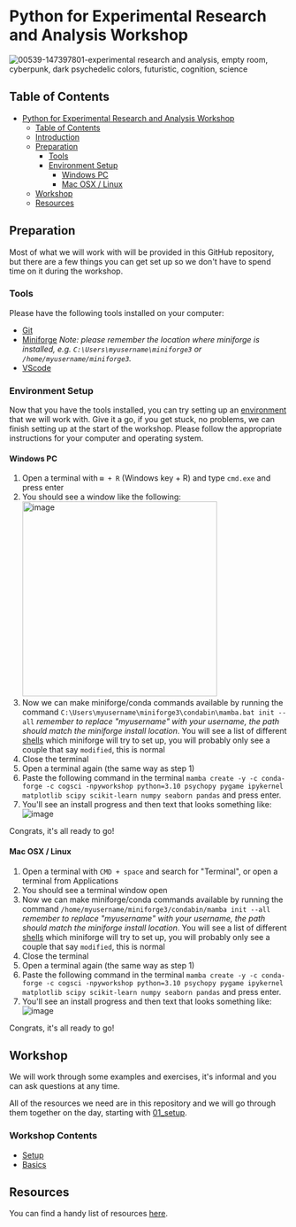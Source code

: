 # Python for Experimental Research and Analysis Workshop

![00539-147397801-experimental research and analysis, empty room, cyberpunk, dark psychedelic colors, futuristic, cognition, science](https://github.com/zeyus/PyResearchWorkshop/assets/75656/f94cbca9-db0d-4960-9ade-8a27d0affe76)

## Table of Contents

- [Python for Experimental Research and Analysis Workshop](#python-for-experimental-research-and-analysis-workshop)
  - [Table of Contents](#table-of-contents)
  - [Introduction](#introduction)
  - [Preparation](#preparation)
    - [Tools](#tools)
    - [Environment Setup](#environment-setup)
      - [Windows PC](#windows-pc)
      - [Mac OSX / Linux](#mac-osx--linux)
  - [Workshop](#workshop)
  - [Resources](#resources)

## Preparation

Most of what we will work with will be provided in this GitHub repository, but there are a few things you can get set up so we don't have to spend time on it during the workshop.

### Tools

Please have the following tools installed on your computer:

- [Git](https://git-scm.com/book/en/v2/Getting-Started-Installing-Git)
- [Miniforge](https://github.com/conda-forge/miniforge?tab=readme-ov-file#miniforge3) *Note: please remember the location where miniforge is installed, e.g. `C:\Users\myusername\miniforge3` or `/home/myusername/miniforge3`.*
- [VScode](https://code.visualstudio.com/)

### Environment Setup

Now that you have the tools installed, you can try setting up an [environment](https://docs.conda.io/projects/conda/en/latest/user-guide/concepts/environments.html) that we will work with. Give it a go, if you get stuck, no problems, we can finish setting up at the start of the workshop. Please follow the appropriate instructions for your computer and operating system.

#### Windows PC

1. Open a terminal with `⊞ + R` (Windows key + R) and type `cmd.exe` and press enter
2. You should see a window like the following:<br/><img width="352" alt="image" src="https://github.com/zeyus/PyResearchWorkshop/assets/75656/cab5effe-2f45-4e77-b02f-ea2d6fa8516b">
3. Now we can make miniforge/conda commands available by running the command `C:\Users\myusername\miniforge3\condabin\mamba.bat init --all` *remember to replace "myusername" with your username, the path should match the miniforge install location*. You will see a list of different [shells](https://en.wikipedia.org/wiki/Shell_(computing)) which miniforge will try to set up, you will probably only see a couple that say `modified`, this is normal
5. Close the terminal
6. Open a terminal again (the same way as step 1)
7. Paste the following command in the terminal `mamba create -y -c conda-forge -c cogsci -npyworkshop python=3.10 psychopy pygame ipykernel matplotlib scipy scikit-learn numpy seaborn pandas` and press enter.
8. You'll see an install progress and then text that looks something like:<br/>![image](https://github.com/zeyus/PyResearchWorkshop/assets/75656/c60510df-8a4b-4016-aced-82a1351e1582)

Congrats, it's all ready to go!

#### Mac OSX / Linux

1. Open a terminal with `CMD + space` and search for "Terminal", or open a terminal from Applications
2. You should see a terminal window open
3. Now we can make miniforge/conda commands available by running the command `/home/myusername/miniforge3/condabin/mamba init --all` *remember to replace "myusername" with your username, the path should match the miniforge install location*. You will see a list of different [shells](https://en.wikipedia.org/wiki/Shell_(computing)) which miniforge will try to set up, you will probably only see a couple that say `modified`, this is normal
5. Close the terminal
6. Open a terminal again (the same way as step 1)
7. Paste the following command in the terminal `mamba create -y -c conda-forge -c cogsci -npyworkshop python=3.10 psychopy pygame ipykernel matplotlib scipy scikit-learn numpy seaborn pandas` and press enter.
8. You'll see an install progress and then text that looks something like:<br/>![image](https://github.com/zeyus/PyResearchWorkshop/assets/75656/c60510df-8a4b-4016-aced-82a1351e1582)

Congrats, it's all ready to go!

## Workshop

We will work through some examples and exercises, it's informal and you can ask questions at any time.

All of the resources we need are in this repository and we will go through them together on the day,
starting with [01_setup](./01_setup/README.md).

### Workshop Contents

- [Setup](./01_setup/README.md)
- [Basics](./02_basics/README.md)

## Resources

You can find a handy list of resources [here](./resources.md).